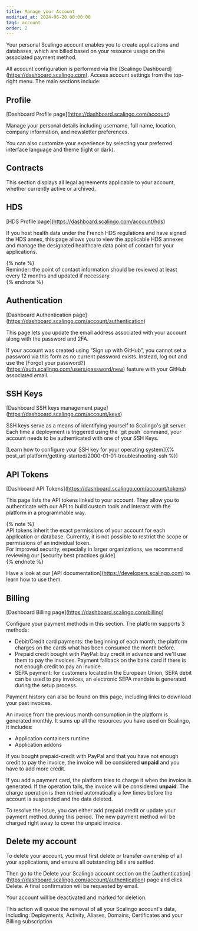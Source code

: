 ```yaml
---
title: Manage your Account
modified_at: 2024-06-20 00:00:00
tags: account
order: 2
---
```


Your personal Scalingo account enables you to create applications and databases, which are billed based on your resource usage on the associated payment method.

All account configuration is performed via the \[Scalingo Dashboard\](https://dashboard.scalingo.com). Access account settings from the top-right menu. The main sections include:

## Profile

\[Dashboard Profile page\](https://dashboard.scalingo.com/account)

Manage your personal details including username, full name, location, company information, and newsletter preferences.

You can also customize your experience by selecting your preferred interface language and theme (light or dark).

## Contracts

This section displays all legal agreements applicable to your account, whether currently active or archived.

## HDS

\[HDS Profile page\](https://dashboard.scalingo.com/account/hds)

If you host health data under the French HDS regulations and have signed the HDS annex, this page allows you to view the applicable HDS annexes and manage the designated healthcare data point of contact for your applications.

{% note %}  
Reminder: the point of contact information should be reviewed at least every 12 months and updated if necessary.   
{% endnote %}

## Authentication

\[Dashboard Authentication page\](https://dashboard.scalingo.com/account/authentication)

This page lets you update the email address associated with your account along with the password and 2FA.

If your account was created using “Sign up with GitHub”, you cannot set a password via this form as no current password exists. Instead, log out and use the \[Forgot your password?\](https://auth.scalingo.com/users/password/new) feature with your GitHub associated email.

## SSH Keys

\[Dashboard SSH keys management page\](https://dashboard.scalingo.com/account/keys)

SSH keys serve as a means of identifying yourself to Scalingo's git server. Each time a deployment is triggered using the \`git push\` command, your account needs to be authenticated with one of your SSH Keys.

\[Learn how to configure your SSH key for your operating system\]({% post\_url platform/getting-started/2000-01-01-troubleshooting-ssh %})

## API Tokens

\[Dashboard API Tokens\](https://dashboard.scalingo.com/account/tokens)

This page lists the API tokens linked to your account. They allow you to authenticate with our API to build custom tools and interact with the platform in a programmable way.

{% note %}  
API tokens inherit the exact permissions of your account for each application or database. Currently, it is not possible to restrict the scope or permissions of an individual token.  
For improved security, especially in larger organizations, we recommend reviewing our \[security best practices guide\].  
{% endnote %}

Have a look at our \[API documentation\](https://developers.scalingo.com) to learn how to use them.

## Billing

\[Dashboard Billing page\](https://dashboard.scalingo.com/billing)

Configure your payment methods in this section. The platform supports 3 methods:

* Debit/Credit card payments: the beginning of each month, the platform charges on the cards what has been consumed the month before.  
* Prepaid credit bought with PayPal: buy credit in advance and we'll use them to pay the invoices. Payment fallback on the bank card if there is not enough credit to pay an invoice.  
* SEPA payment: for customers located in the European Union, SEPA debit can be used to pay invoices, an electronic SEPA mandate is generated during the setup process.

Payment history can also be found on this page, including links to download your past invoices.

An invoice from the previous month consumption in the platform is generated monthly. It sums up all the resources you have used on Scalingo, it includes:

* Application containers runtime  
* Application addons

If you bought prepaid-credit with PayPal and that you have not enough credit to pay the invoice, the invoice will be considered **unpaid** and you have to add more credit.

If you add a payment card, the platform tries to charge it when the invoice is generated. If the operation fails, the invoice will be considered **unpaid**. The charge operation is then retried automatically a few times before the account is suspended and the data deleted.

To resolve the issue, you can either add prepaid credit or update your payment method during this period. The new payment method will be charged right away to cover the unpaid invoice.

## Delete my account

To delete your account, you must first delete or transfer ownership of all your applications, and ensure all outstanding bills are settled.

Then go to the Delete your Scalingo account section on the \[authentication\](https://dashboard.scalingo.com/account/authentication) page and click Delete. A final confirmation will be requested by email.

Your account will be deactivated and marked for deletion.

This action will queue the removal of all your Scalingo account's data, including: Deployments, Activity, Aliases, Domains, Certificates and your Billing subscription